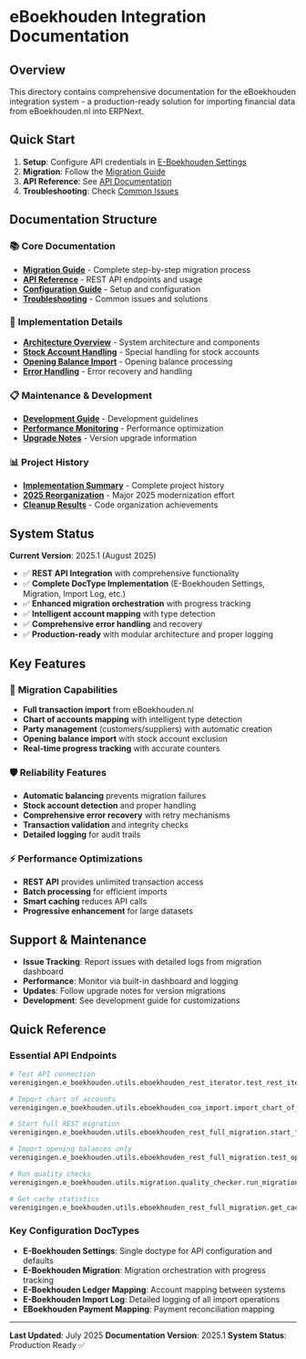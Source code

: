 # eBoekhouden Integration Documentation

## Overview

This directory contains comprehensive documentation for the eBoekhouden integration system - a production-ready solution for importing financial data from eBoekhouden.nl into ERPNext.

## Quick Start

1. **Setup**: Configure API credentials in [E-Boekhouden Settings](./implementation/configuration.md)
2. **Migration**: Follow the [Migration Guide](./migration/migration-guide.md)
3. **API Reference**: See [API Documentation](./api/api-reference.md)
4. **Troubleshooting**: Check [Common Issues](./maintenance/troubleshooting.md)

## Documentation Structure

### 📚 **Core Documentation**
- **[Migration Guide](./migration/migration-guide.md)** - Complete step-by-step migration process
- **[API Reference](./api/api-reference.md)** - REST API endpoints and usage
- **[Configuration Guide](./implementation/configuration.md)** - Setup and configuration
- **[Troubleshooting](./maintenance/troubleshooting.md)** - Common issues and solutions

### 🔧 **Implementation Details**
- **[Architecture Overview](./implementation/architecture.md)** - System architecture and components
- **[Stock Account Handling](./implementation/stock-accounts.md)** - Special handling for stock accounts
- **[Opening Balance Import](./implementation/opening-balances.md)** - Opening balance processing
- **[Error Handling](./implementation/error-handling.md)** - Error recovery and handling

### 📋 **Maintenance & Development**
- **[Development Guide](./maintenance/development.md)** - Development guidelines
- **[Performance Monitoring](./maintenance/performance.md)** - Performance optimization
- **[Upgrade Notes](./maintenance/upgrades.md)** - Version upgrade information

### 📊 **Project History**
- **[Implementation Summary](./project/implementation-summary.md)** - Complete project history
- **[2025 Reorganization](./project/reorganization-2025.md)** - Major 2025 modernization effort
- **[Cleanup Results](./project/cleanup-results.md)** - Code organization achievements

## System Status

**Current Version**: 2025.1 (August 2025)
- ✅ **REST API Integration** with comprehensive functionality
- ✅ **Complete DocType Implementation** (E-Boekhouden Settings, Migration, Import Log, etc.)
- ✅ **Enhanced migration orchestration** with progress tracking
- ✅ **Intelligent account mapping** with type detection
- ✅ **Comprehensive error handling** and recovery
- ✅ **Production-ready** with modular architecture and proper logging

## Key Features

### 🔄 **Migration Capabilities**
- **Full transaction import** from eBoekhouden.nl
- **Chart of accounts mapping** with intelligent type detection
- **Party management** (customers/suppliers) with automatic creation
- **Opening balance import** with stock account exclusion
- **Real-time progress tracking** with accurate counters

### 🛡️ **Reliability Features**
- **Automatic balancing** prevents migration failures
- **Stock account detection** and proper handling
- **Comprehensive error recovery** with retry mechanisms
- **Transaction validation** and integrity checks
- **Detailed logging** for audit trails

### ⚡ **Performance Optimizations**
- **REST API** provides unlimited transaction access
- **Batch processing** for efficient imports
- **Smart caching** reduces API calls
- **Progressive enhancement** for large datasets

## Support & Maintenance

- **Issue Tracking**: Report issues with detailed logs from migration dashboard
- **Performance**: Monitor via built-in dashboard and logging
- **Updates**: Follow upgrade notes for version migrations
- **Development**: See development guide for customizations

## Quick Reference

### Essential API Endpoints
```python
# Test API connection
verenigingen.e_boekhouden.utils.eboekhouden_rest_iterator.test_rest_iterator()

# Import chart of accounts
verenigingen.e_boekhouden.utils.eboekhouden_coa_import.import_chart_of_accounts()

# Start full REST migration
verenigingen.e_boekhouden.utils.eboekhouden_rest_full_migration.start_full_rest_import()

# Import opening balances only
verenigingen.e_boekhouden.utils.eboekhouden_rest_full_migration.test_opening_balance_import()

# Run quality checks
verenigingen.e_boekhouden.utils.migration.quality_checker.run_migration_quality_check()

# Get cache statistics
verenigingen.e_boekhouden.utils.eboekhouden_rest_full_migration.get_cache_statistics()
```

### Key Configuration DocTypes
- **E-Boekhouden Settings**: Single doctype for API configuration and defaults
- **E-Boekhouden Migration**: Migration orchestration with progress tracking
- **E-Boekhouden Ledger Mapping**: Account mapping between systems
- **E-Boekhouden Import Log**: Detailed logging of all import operations
- **EBoekhouden Payment Mapping**: Payment reconciliation mapping

---

**Last Updated**: July 2025
**Documentation Version**: 2025.1
**System Status**: Production Ready ✅
